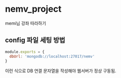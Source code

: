 # nemv_project
memi님 강좌 따라하기

## config 파일 세팅 방법

```javascript
module.exports = {
  dbUrl: 'mongodb://localhost:27017/nemv'
}
```
이런 식으로 DB 연결 문자열을 작성해야 웹서버가 정상 구동됨.